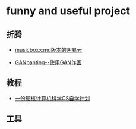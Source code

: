 # funny and useful project

## 折腾

- [musicbox:cmd版本的网易云](https://github.com/darknessomi/musicbox)

- [GANpanting--使用GAN作画](https://gandissect.csail.mit.edu/?spm=a2c6h.12873639.0.0.301c5e62eH38Sd)

## 教程

- [一份硬核计算机科学CS自学计划](https://github.com/spring2go/cs_study_plan)



## 工具